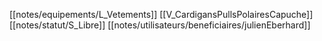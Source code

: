 [[notes/equipements/L_Vetements]] [[V_CardigansPullsPolairesCapuche]] [[notes/statut/S_Libre]]
[[notes/utilisateurs/beneficiaires/julienEberhard]]